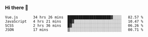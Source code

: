 ### Hi there 👋

<!--
**xin-code/Xin-code** is a ✨ _special_ ✨ repository because its `README.md` (this file) appears on your GitHub profile.

Here are some ideas to get you started:
<!--START_SECTION:waka-->
```text
Vue.js       34 hrs 26 mins  ████████████████████▓░░░░   82.57 % 
JavaScript   4 hrs 21 mins   ██▓░░░░░░░░░░░░░░░░░░░░░░   10.47 % 
SCSS         2 hrs 36 mins   █▓░░░░░░░░░░░░░░░░░░░░░░░   06.26 % 
JSON         17 mins         ▒░░░░░░░░░░░░░░░░░░░░░░░░   00.71 % 
```
<!--END_SECTION:waka-->
